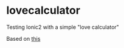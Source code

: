 # lovecalculator
Testing Ionic2 with a simple "love calculator"

Based on [this](https://www.youtube.com/watch?v=qdeD9rYlBU4&feature=youtu.be#t=140.2702922077922) 
